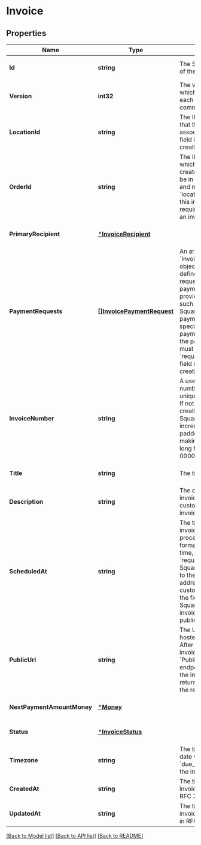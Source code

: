 # Invoice

## Properties
Name | Type | Description | Notes
------------ | ------------- | ------------- | -------------
**Id** | **string** | The Square-assigned ID of the invoice. | [optional] [default to null]
**Version** | **int32** | The version number, which is incremented each time an update is committed to the invoice. | [optional] [default to null]
**LocationId** | **string** | The ID of the location that this invoice is associated with. This field is required when creating an invoice. | [optional] [default to null]
**OrderId** | **string** | The ID of the [order](#type-order) for which the invoice is created.  This order must be in the &#x60;OPEN&#x60; state and must belong to the &#x60;location_id&#x60; specified for this invoice. This field is required when creating an invoice. | [optional] [default to null]
**PrimaryRecipient** | [***InvoiceRecipient**](InvoiceRecipient.md) |  | [optional] [default to null]
**PaymentRequests** | [**[]InvoicePaymentRequest**](InvoicePaymentRequest.md) | An array of &#x60;InvoicePaymentRequest&#x60; objects. Each object defines a payment request in an invoice payment schedule. It provides information such as when and how Square processes payments. You can specify maximum of nine payment requests. All all the payment requests must specify the same &#x60;request_method&#x60;.  This field is required when creating an invoice. | [optional] [default to null]
**InvoiceNumber** | **string** | A user-friendly invoice number. The value is unique within a location. If not provided when creating an invoice, Square assigns a value. It increments from 1 and padded with zeros making it 7 characters long for example, 0000001, 0000002. | [optional] [default to null]
**Title** | **string** | The title of the invoice. | [optional] [default to null]
**Description** | **string** | The description of the invoice. This is visible the customer receiving the invoice. | [optional] [default to null]
**ScheduledAt** | **string** | The timestamp when the invoice is scheduled for processing, in RFC 3339 format. At the specified time, depending on the &#x60;request_method&#x60;, Square sends the invoice to the customer&#x27;s email address or charge the customer&#x27;s card on file.  If the field is not set, Square processes the invoice immediately after publication. | [optional] [default to null]
**PublicUrl** | **string** | The URL of the Square-hosted invoice page. After you publish the invoice using the &#x60;PublishInvoice&#x60; endpoint, Square hosts the invoice page and returns the page URL in the response. | [optional] [default to null]
**NextPaymentAmountMoney** | [***Money**](Money.md) |  | [optional] [default to null]
**Status** | [***InvoiceStatus**](InvoiceStatus.md) |  | [optional] [default to null]
**Timezone** | **string** | The time zone of the date values (for example, &#x60;due_date&#x60;) specified in the invoice. | [optional] [default to null]
**CreatedAt** | **string** | The timestamp when the invoice was created, in RFC 3339 format. | [optional] [default to null]
**UpdatedAt** | **string** | The timestamp when the invoice was last updated, in RFC 3339 format. | [optional] [default to null]

[[Back to Model list]](../README.md#documentation-for-models) [[Back to API list]](../README.md#documentation-for-api-endpoints) [[Back to README]](../README.md)

